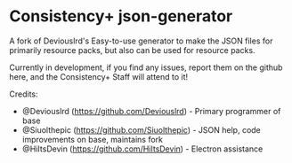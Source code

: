 # Consistency+ json-generator
A fork of Deviouslrd's Easy-to-use generator to make the JSON files for primarily resource packs, but also can be used for resource packs.

Currently in development, if you find any issues, report them on the github here, and the Consistency+ Staff will attend to it!

Credits: 
- @Deviouslrd (https://github.com/Deviouslrd) - Primary programmer of base
- @Siuolthepic (https://github.com/Siuolthepic) - JSON help, code improvements on base, maintains fork
- @HiItsDevin (https://github.com/HiItsDevin) - Electron assistance

